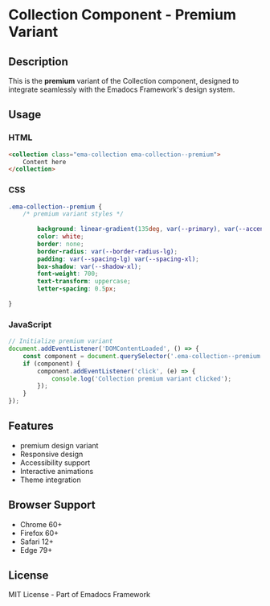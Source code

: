 # Collection Component - Premium Variant

## Description
This is the **premium** variant of the Collection component, designed to integrate seamlessly with the Emadocs Framework's design system.

## Usage

### HTML
```html
<collection class="ema-collection ema-collection--premium">
    Content here
</collection>
```

### CSS
```css
.ema-collection--premium {
    /* premium variant styles */
    
        background: linear-gradient(135deg, var(--primary), var(--accent));
        color: white;
        border: none;
        border-radius: var(--border-radius-lg);
        padding: var(--spacing-lg) var(--spacing-xl);
        box-shadow: var(--shadow-xl);
        font-weight: 700;
        text-transform: uppercase;
        letter-spacing: 0.5px;
    
}
```

### JavaScript
```javascript
// Initialize premium variant
document.addEventListener('DOMContentLoaded', () => {
    const component = document.querySelector('.ema-collection--premium');
    if (component) {
        component.addEventListener('click', (e) => {
            console.log('Collection premium variant clicked');
        });
    }
});
```

## Features
- premium design variant
- Responsive design
- Accessibility support
- Interactive animations
- Theme integration

## Browser Support
- Chrome 60+
- Firefox 60+
- Safari 12+
- Edge 79+

## License
MIT License - Part of Emadocs Framework
